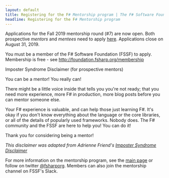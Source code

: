 ```yaml
---
layout: default
title: Registering for the F# Mentorship program | The F# Software Foundation
headline: Registering for the F# Mentorship program
---
```


Applications for the Fall 2019 mentorship round (#7) are now open. Both prospective _mentors_ and _mentees_ need to apply [here](https://forms.gle/ooJHNn5i4hGzK2TT7). Applications close on August 31, 2019.

You must be a member of the F# Software Foundation (FSSF) to apply. Membership is free - see http://foundation.fsharp.org/membership

Imposter Syndrome Disclaimer (for prospective mentors)

You can be a mentor! You really can!

There might be a little voice inside that tells you you're not ready; that you need more experience, more F# in production, more blog posts before you can mentor someone else.

Your F# experience is valuable, and can help those just learning F#. It's okay if you don't know everything about the language or the core libraries, or all of the details of popularly used frameworks. Nobody does. The F# community and the FSSF are here to help you! You can do it!

Thank you for considering being a mentor!

*This disclaimer was adapted from Adrienne Friend's [Imposter Syndrome Disclaimer](https://github.com/adriennefriend/imposter-syndrome-disclaimer)*

For more information on the mentorship program, see the [main page](index.html) or follow on twitter [@fsharporg](https://twitter.com/fsharporg). Members can also join the mentorship channel on FSSF's Slack.
